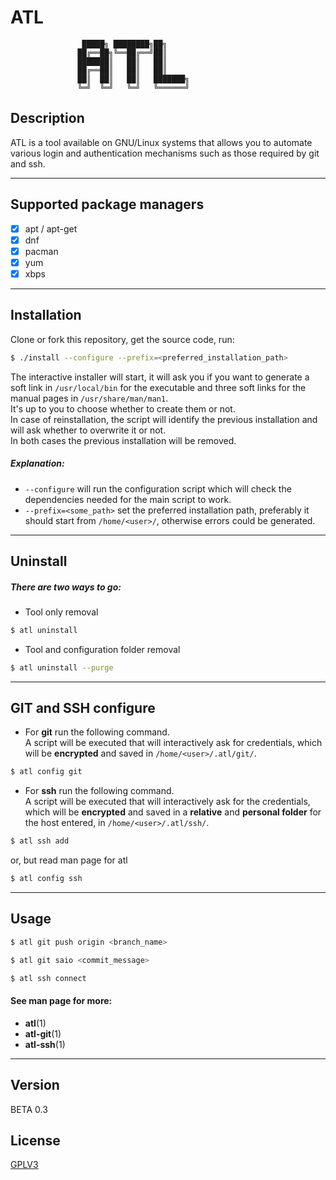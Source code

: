 # ATL


                    █████╗ ████████╗██╗     
                   ██╔══██╗╚══██╔══╝██║     
                   ███████║   ██║   ██║     
                   ██╔══██║   ██║   ██║     
                   ██║  ██║   ██║   ███████╗
                   ╚═╝  ╚═╝   ╚═╝   ╚══════╝


## Description

ATL is a tool available on GNU/Linux systems that allows you to automate various login and authentication mechanisms such as those required by git and ssh.

---

## Supported package managers 
- [x] apt / apt-get
- [x] dnf
- [x] pacman
- [x] yum
- [x] xbps

---

## Installation

Clone or fork this repository, get the source code, run:



```bash
$ ./install --configure --prefix=<preferred_installation_path>
```
The interactive installer will start, it will ask you if you want to generate a soft link in ```/usr/local/bin``` for the executable and three soft links for the manual pages in ```/usr/share/man/man1```.  
It's up to you to choose whether to create them or not.  
In case of reinstallation, the script will identify the previous installation and will ask whether to overwrite it or not.  
In both cases the previous installation will be removed.
##### Explanation:
* ```--configure``` will run the configuration script which will check the dependencies needed for the main script to work.
* ```--prefix=<some_path>``` set the preferred installation path, preferably it should start from ```/home/<user>/```, otherwise errors could be generated.

---

## Uninstall
##### There are two ways to go:
* Tool only removal
```bash
$ atl uninstall
```

* Tool and configuration folder removal
```bash
$ atl uninstall --purge
```
---

## GIT and SSH configure
* For **git** run the following command.  
A script will be executed that will interactively ask for credentials, which will be **encrypted** and saved in ```/home/<user>/.atl/git/```.
```bash
$ atl config git
```   

* For **ssh** run the following command.  
A script will be executed that will interactively ask for the credentials, which will be **encrypted** and saved in a **relative** and **personal folder** for the host entered, in ```/home/<user>/.atl/ssh/```.
```bash
$ atl ssh add
```
or, but read man page for atl
```bash
$ atl config ssh
```


---

## Usage

```bash
$ atl git push origin <branch_name>
```
```bash
$ atl git saio <commit_message>
```
```bash
$ atl ssh connect
```
#### See man page for more:
- **atl**(1)
- **atl-git**(1)
- **atl-ssh**(1)

---

## Version
BETA 0.3

## License
[GPLV3](https://github.com/Mastro-Gibbs/atl/blob/main/LICENSE.md)